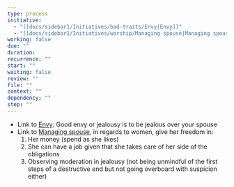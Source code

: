 ```yaml
---
type: process
initiative:
  - "[[docs/sidebar1/Initiatives/bad-traits/Envy|Envy]]"
  - "[[docs/sidebar1/Initiatives/worship/Managing spouse|Managing spouse]]"
working: false
due: ""
duration: 
recurrence: ""
start: ""
waiting: false
review: ""
file: ""
context: ""
dependency: ""
step: ""
---
```


* Link to [Envy](docs/sidebar1/Initiatives/bad-traits/Envy.md): Good envy or jealousy is to be jealous over your spouse
* Link to [Managing spouse](docs/sidebar1/Initiatives/worship/Managing%20spouse.md), in regards to women, give her freedom in:
    1. Her money (spend as she likes)
    2. She can have a job given that she takes care of her side of the obligations
    3. Observing moderation in jealousy (not being unmindful of the first steps of a destructive end but not going overboard with suspicion either)
 
